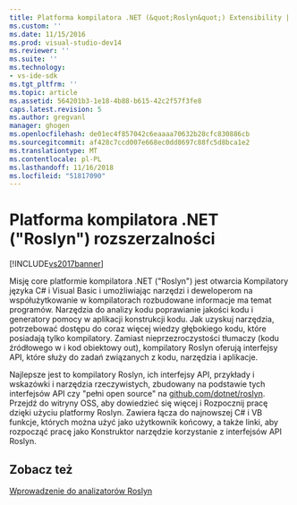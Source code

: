 ```yaml
---
title: Platforma kompilatora .NET (&quot;Roslyn&quot;) Extensibility | Dokumentacja firmy Microsoft
ms.custom: ''
ms.date: 11/15/2016
ms.prod: visual-studio-dev14
ms.reviewer: ''
ms.suite: ''
ms.technology:
- vs-ide-sdk
ms.tgt_pltfrm: ''
ms.topic: article
ms.assetid: 564201b3-1e18-4b88-b615-42c2f57f3fe8
caps.latest.revision: 5
ms.author: gregvanl
manager: ghogen
ms.openlocfilehash: de01ec4f857042c6eaaaa70632b28cfc830886cb
ms.sourcegitcommit: af428c7ccd007e668ec0dd8697c88fc5d8bca1e2
ms.translationtype: MT
ms.contentlocale: pl-PL
ms.lasthandoff: 11/16/2018
ms.locfileid: "51817090"
---
```

# <a name="net-compiler-platform-quotroslynquot-extensibility"></a>Platforma kompilatora .NET (&quot;Roslyn&quot;) rozszerzalności
[!INCLUDE[vs2017banner](../includes/vs2017banner.md)]

Misję core platformie kompilatora .NET ("Roslyn") jest otwarcia Kompilatory języka C# i Visual Basic i umożliwiając narzędzi i deweloperom na współużytkowanie w kompilatorach rozbudowane informacje ma temat programów. Narzędzia do analizy kodu poprawianie jakości kodu i generatory pomocy w aplikacji konstrukcji kodu. Jak uzyskuj narzędzia, potrzebować dostępu do coraz więcej wiedzy głębokiego kodu, które posiadają tylko kompilatory. Zamiast nieprzezroczystości tłumaczy (kodu źródłowego w i kod obiektowy out), kompilatory Roslyn oferują interfejsy API, które służy do zadań związanych z kodu, narzędzia i aplikacje.  
  
 Najlepsze jest to kompilatory Roslyn, ich interfejsy API, przykłady i wskazówki i narzędzia rzeczywistych, zbudowany na podstawie tych interfejsów API czy "pełni open source" na [github.com/dotnet/roslyn](https://github.com/dotnet/Roslyn). Przejdź do witryny OSS, aby dowiedzieć się więcej i Rozpocznij pracę dzięki użyciu platformy Roslyn. Zawiera łącza do najnowszej C# i VB funkcje, których można użyć jako użytkownik końcowy, a także linki, aby rozpocząć pracę jako Konstruktor narzędzie korzystanie z interfejsów API Roslyn.  
  
## <a name="see-also"></a>Zobacz też  
 [Wprowadzenie do analizatorów Roslyn](../extensibility/getting-started-with-roslyn-analyzers.md)

